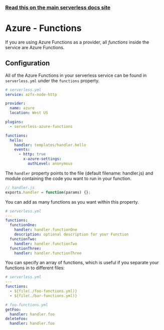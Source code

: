 <!--
title: Serverless Framework - Azure Functions Guide - Functions
menuText: Functions
menuOrder: 5
description: How to configure Azure Functions in the Serverless Framework
layout: Doc
-->

<!-- DOCS-SITE-LINK:START automatically generated  -->

### [Read this on the main serverless docs site](https://www.serverless.com/framework/docs/providers/azure/guide/functions)

<!-- DOCS-SITE-LINK:END -->

# Azure - Functions

If you are using Azure Functions as a provider, all _functions_ inside the service are Azure Functions.

## Configuration

All of the Azure Functions in your serverless service can be found in
`serverless.yml` under the `functions` property.

```yml
# serverless.yml
service: azfx-node-http

provider:
  name: azure
  location: West US

plugins:
  - serverless-azure-functions

functions:
  hello:
    handler: templates/handler.hello
    events:
      - http: true
        x-azure-settings:
          authLevel: anonymous
```

The `handler` property points to the file (default filename: handler.js) and
module containing the code you want to run in your function.

```javascript
// handler.js
exports.handler = function(params) {};
```

You can add as many functions as you want within this property.

```yml
# serverless.yml
---
functions:
  functionOne:
    handler: handler.functionOne
    description: optional description for your Function
  functionTwo:
    handler: handler.functionTwo
  functionThree:
    handler: handler.functionThree
```

You can specify an array of functions, which is useful if you separate your functions in to different files:

```yml
# serverless.yml
---
functions:
  - ${file(./foo-functions.yml)}
  - ${file(./bar-functions.yml)}
```

```yml
# foo-functions.yml
getFoo:
  handler: handler.foo
deleteFoo:
  handler: handler.foo
```

